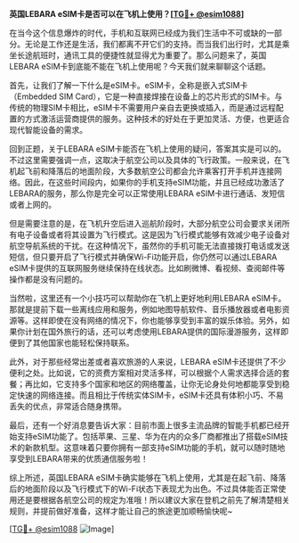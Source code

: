 **英国LEBARA eSIM卡是否可以在飞机上使用？[[TG💪+ @esim1088](https://t.me/s/esim1088)]**

在当今这个信息爆炸的时代，手机和互联网已经成为我们生活中不可或缺的一部分。无论是工作还是生活，我们都离不开它们的支持。而当我们出行时，尤其是乘坐长途航班时，通讯工具的便捷性就显得尤为重要了。那么问题来了，英国LEBARA eSIM卡到底能不能在飞机上使用呢？今天我们就来聊聊这个话题。

首先，让我们了解一下什么是eSIM卡。eSIM卡，全称是嵌入式SIM卡（Embedded SIM Card），它是一种直接焊接在设备上的芯片形式的SIM卡。与传统的物理SIM卡相比，eSIM卡不需要用户亲自去更换或插入，而是通过远程配置的方式激活运营商提供的服务。这种技术的好处在于更加灵活、方便，也更适合现代智能设备的需求。

回到正题，关于LEBARA eSIM卡能否在飞机上使用的疑问，答案其实是可以的。不过这里需要强调一点，这取决于航空公司以及具体的飞行政策。一般来说，在飞机起飞前和降落后的地面阶段，大多数航空公司都会允许乘客打开手机并连接网络。因此，在这些时间段内，如果你的手机支持eSIM功能，并且已经成功激活了LEBARA的服务，那么你是完全可以正常使用LEBARA eSIM卡进行通话、发短信或者上网的。

但是需要注意的是，在飞机升空后进入巡航阶段时，大部分航空公司会要求关闭所有电子设备或者将其设置为飞行模式。这是因为飞行模式能够有效减少电子设备对航空导航系统的干扰。在这种情况下，虽然你的手机可能无法直接拨打电话或发送短信，但只要开启了飞行模式并确保Wi-Fi功能开启，你仍然可以通过LEBARA eSIM卡提供的互联网服务继续保持在线状态。比如刷微博、看视频、查阅邮件等操作都是没有问题的。

当然啦，这里还有一个小技巧可以帮助你在飞机上更好地利用LEBARA eSIM卡。那就是提前下载一些离线应用和服务，例如地图导航软件、音乐播放器或者电影资源等。这样即使在没有网络的情况下，你也能够享受到丰富的娱乐体验。另外，如果你计划在国外旅行的话，还可以考虑使用LEBARA提供的国际漫游服务，这样即便到了其他国家也能轻松保持联系。

此外，对于那些经常出差或者喜欢旅游的人来说，LEBARA eSIM卡还提供了不少便利之处。比如说，它的资费方案相对灵活多样，可以根据个人需求选择合适的套餐；再比如，它支持多个国家和地区的网络覆盖，让你无论身处何地都能享受到稳定快速的网络连接。而且相比于传统实体SIM卡，eSIM卡还具有体积小巧、不易丢失的优点，非常适合随身携带。

最后，还有一个好消息要告诉大家：目前市面上很多主流品牌的智能手机都已经开始支持eSIM功能了。包括苹果、三星、华为在内的众多厂商都推出了搭载eSIM技术的新款机型。这意味着只要你拥有一部支持eSIM功能的手机，就可以随时随地享受到LEBARA带来的优质通信服务啦！

综上所述，英国LEBARA eSIM卡确实能够在飞机上使用，尤其是在起飞前、降落后的地面阶段以及飞行模式下的Wi-Fi状态下表现尤为出色。不过具体能否正常使用还是要根据各航空公司的规定为准哦！所以建议大家在登机之前先了解清楚相关规则，并提前做好准备，这样才能让自己的旅途更加顺畅愉快呢~

[[TG💪+ @esim1088](https://t.me/s/esim1088) ![Image](https://i.postimg.cc/4NQfJmqS/Snipaste-2025-05-13-00-14-12.png)]